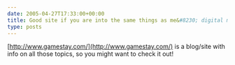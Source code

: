 ```yaml
---
date: 2005-04-27T17:33:00+00:00
title: Good site if you are into the same things as me&#8230; digital media, games, gadgetry&#8230;
type: posts
---
```

[http://www.gamestay.com/](http://www.gamestay.com/) is a blog/site with info on all those topics, so you might want to check it out!
